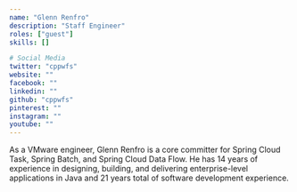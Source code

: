 ```yaml
---
name: "Glenn Renfro"
description: "Staff Engineer"
roles: ["guest"]
skills: []

# Social Media
twitter: "cppwfs"
website: ""
facebook: ""
linkedin: ""
github: "cppwfs"
pinterest: ""
instagram: ""
youtube: ""
---
```


As a VMware engineer, Glenn Renfro is a core committer for Spring Cloud Task, Spring Batch, and Spring Cloud Data Flow. He has 14 years of experience in designing, building, and delivering enterprise-level applications in Java and 21 years total of software development experience.

<!--more-->
